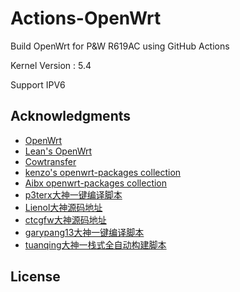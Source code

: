 # Actions-OpenWrt
Build OpenWrt for P&W R619AC using GitHub Actions

Kernel Version : 5.4

Support IPV6


## Acknowledgments

- [OpenWrt](https://github.com/openwrt/openwrt)
- [Lean's OpenWrt](https://github.com/coolsnowwolf/lede)
- [Cowtransfer](https://cowtransfer.com)
- [kenzo's openwrt-packages collection](https://github.com/kenzok8/openwrt-packages)
- [Aibx openwrt-packages collection](https://github.com/Aibx/OpenWRT-R619AC)
- [p3terx大神一键编译脚本](https://github.com/P3TERX/Actions-OpenWrt.git)
- [Lienol大神源码地址](https://github.com/Lienol/openwrt.git)
- [ctcgfw大神源码地址](https://github.com/immortalwrt/immortalwrt)
- [garypang13大神一键编译脚本](https://github.com/garypang13/Actions-OpenWrt)
- [tuanqing大神一栈式全自动构建脚本](https://github.com/tuanqing/mknop)
## License


